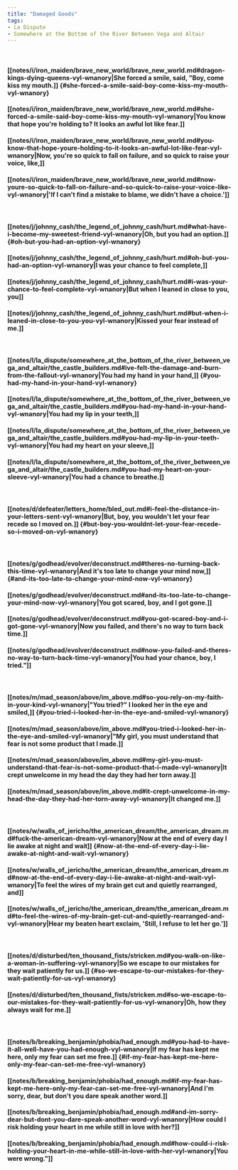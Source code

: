```yaml
---
title: "Damaged Goods"
tags:
- La Dispute
- Somewhere at the Bottom of the River Between Vega and Altair
---
```

&nbsp;
#### [[notes/i/iron_maiden/brave_new_world/brave_new_world.md#dragon-kings-dying-queens-vyl-wnanory|She forced a smile, said, "Boy, come kiss my mouth.]] {#she-forced-a-smile-said-boy-come-kiss-my-mouth-vyl-wnanory}
#### [[notes/i/iron_maiden/brave_new_world/brave_new_world.md#she-forced-a-smile-said-boy-come-kiss-my-mouth-vyl-wnanory|You know that hope you're holding to? It looks an awful lot like fear.]]
#### [[notes/i/iron_maiden/brave_new_world/brave_new_world.md#you-know-that-hope-youre-holding-to-it-looks-an-awful-lot-like-fear-vyl-wnanory|Now, you're so quick to fall on failure, and so quick to raise your voice, like,]]
#### [[notes/i/iron_maiden/brave_new_world/brave_new_world.md#now-youre-so-quick-to-fall-on-failure-and-so-quick-to-raise-your-voice-like-vyl-wnanory|'If I can't find a mistake to blame, we didn't have a choice.']]
&nbsp;
#### [[notes/j/johnny_cash/the_legend_of_johnny_cash/hurt.md#what-have-i-become-my-sweetest-friend-vyl-wnanory|Oh, but you had an option.]] {#oh-but-you-had-an-option-vyl-wnanory}
#### [[notes/j/johnny_cash/the_legend_of_johnny_cash/hurt.md#oh-but-you-had-an-option-vyl-wnanory|I was your chance to feel complete,]]
#### [[notes/j/johnny_cash/the_legend_of_johnny_cash/hurt.md#i-was-your-chance-to-feel-complete-vyl-wnanory|But when I leaned in close to you, you]]
#### [[notes/j/johnny_cash/the_legend_of_johnny_cash/hurt.md#but-when-i-leaned-in-close-to-you-you-vyl-wnanory|Kissed your fear instead of me.]]
&nbsp;
#### [[notes/l/la_dispute/somewhere_at_the_bottom_of_the_river_between_vega_and_altair/the_castle_builders.md#ive-felt-the-damage-and-burn-from-the-fallout-vyl-wnanory|You had my hand in your hand,]] {#you-had-my-hand-in-your-hand-vyl-wnanory}
#### [[notes/l/la_dispute/somewhere_at_the_bottom_of_the_river_between_vega_and_altair/the_castle_builders.md#you-had-my-hand-in-your-hand-vyl-wnanory|You had my lip in your teeth,]]
#### [[notes/l/la_dispute/somewhere_at_the_bottom_of_the_river_between_vega_and_altair/the_castle_builders.md#you-had-my-lip-in-your-teeth-vyl-wnanory|You had my heart on your sleeve,]]
#### [[notes/l/la_dispute/somewhere_at_the_bottom_of_the_river_between_vega_and_altair/the_castle_builders.md#you-had-my-heart-on-your-sleeve-vyl-wnanory|You had a chance to breathe.]]
&nbsp;
#### [[notes/d/defeater/letters_home/bled_out.md#i-feel-the-distance-in-your-letters-sent-vyl-wnanory|But, boy, you wouldn't let your fear recede so I moved on.]] {#but-boy-you-wouldnt-let-your-fear-recede-so-i-moved-on-vyl-wnanory}
&nbsp;
#### [[notes/g/godhead/evolver/deconstruct.md#theres-no-turning-back-this-time-vyl-wnanory|And it's too late to change your mind now,]] {#and-its-too-late-to-change-your-mind-now-vyl-wnanory}
#### [[notes/g/godhead/evolver/deconstruct.md#and-its-too-late-to-change-your-mind-now-vyl-wnanory|You got scared, boy, and I got gone.]]
#### [[notes/g/godhead/evolver/deconstruct.md#you-got-scared-boy-and-i-got-gone-vyl-wnanory|Now you failed, and there's no way to turn back time.]]
#### [[notes/g/godhead/evolver/deconstruct.md#now-you-failed-and-theres-no-way-to-turn-back-time-vyl-wnanory|You had your chance, boy, I tried."]]
&nbsp;
#### [[notes/m/mad_season/above/im_above.md#so-you-rely-on-my-faith-in-your-kind-vyl-wnanory|"You tried?" I looked her in the eye and smiled,]] {#you-tried-i-looked-her-in-the-eye-and-smiled-vyl-wnanory}
#### [[notes/m/mad_season/above/im_above.md#you-tried-i-looked-her-in-the-eye-and-smiled-vyl-wnanory|"My girl, you must understand that fear is not some product that I made.]]
#### [[notes/m/mad_season/above/im_above.md#my-girl-you-must-understand-that-fear-is-not-some-product-that-i-made-vyl-wnanory|It crept unwelcome in my head the day they had her torn away.]]
#### [[notes/m/mad_season/above/im_above.md#it-crept-unwelcome-in-my-head-the-day-they-had-her-torn-away-vyl-wnanory|It changed me.]]
&nbsp;
#### [[notes/w/walls_of_jericho/the_american_dream/the_american_dream.md#fuck-the-american-dream-vyl-wnanory|Now at the end of every day I lie awake at night and wait]] {#now-at-the-end-of-every-day-i-lie-awake-at-night-and-wait-vyl-wnanory}
#### [[notes/w/walls_of_jericho/the_american_dream/the_american_dream.md#now-at-the-end-of-every-day-i-lie-awake-at-night-and-wait-vyl-wnanory|To feel the wires of my brain get cut and quietly rearranged, and]]
#### [[notes/w/walls_of_jericho/the_american_dream/the_american_dream.md#to-feel-the-wires-of-my-brain-get-cut-and-quietly-rearranged-and-vyl-wnanory|Hear my beaten heart exclaim, 'Still, I refuse to let her go.']]
&nbsp;
#### [[notes/d/disturbed/ten_thousand_fists/stricken.md#you-walk-on-like-a-woman-in-suffering-vyl-wnanory|So we escape to our mistakes for they wait patiently for us.]] {#so-we-escape-to-our-mistakes-for-they-wait-patiently-for-us-vyl-wnanory}
#### [[notes/d/disturbed/ten_thousand_fists/stricken.md#so-we-escape-to-our-mistakes-for-they-wait-patiently-for-us-vyl-wnanory|Oh, how they always wait for me.]]
&nbsp;
#### [[notes/b/breaking_benjamin/phobia/had_enough.md#you-had-to-have-it-all-well-have-you-had-enough-vyl-wnanory|If my fear has kept me here, only my fear can set me free.]] {#if-my-fear-has-kept-me-here-only-my-fear-can-set-me-free-vyl-wnanory}
#### [[notes/b/breaking_benjamin/phobia/had_enough.md#if-my-fear-has-kept-me-here-only-my-fear-can-set-me-free-vyl-wnanory|And I'm sorry, dear, but don't you dare speak another word.]]
#### [[notes/b/breaking_benjamin/phobia/had_enough.md#and-im-sorry-dear-but-dont-you-dare-speak-another-word-vyl-wnanory|How could I risk holding your heart in me while still in love with her?]]
#### [[notes/b/breaking_benjamin/phobia/had_enough.md#how-could-i-risk-holding-your-heart-in-me-while-still-in-love-with-her-vyl-wnanory|You were wrong."]]
